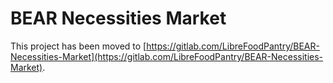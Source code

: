 # BEAR Necessities Market

This project has been moved to [https://gitlab.com/LibreFoodPantry/BEAR-Necessities-Market](https://gitlab.com/LibreFoodPantry/BEAR-Necessities-Market).

